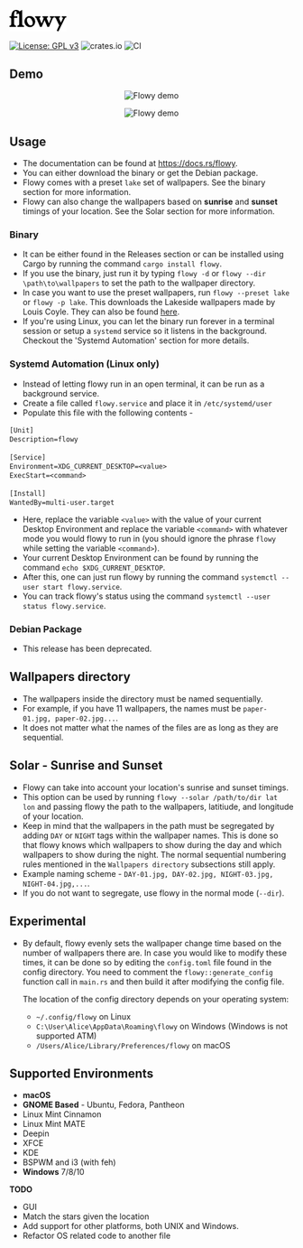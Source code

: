<img src="https://raw.githubusercontent.com/vineetred/nGram/vineetred-patch-1/isolated-monochrome-black.svg" width="20%"> </img>

[![License: GPL v3](https://img.shields.io/badge/License-GPLv3-blue.svg)](https://www.gnu.org/licenses/gpl-3.0) ![crates.io](https://img.shields.io/crates/v/flowy.svg) ![CI](https://github.com/vineetred/flowy/workflows/CI/badge.svg?branch=master)


## Demo
<p align="center">
  <img src="https://github.com/vineetred/flowy/blob/master/demo/demo2.gif?raw=true" alt="Flowy demo"/>
</p>

<p align="center">
  <img src="https://github.com/vineetred/flowy/blob/master/demo/demo.gif?raw=true" alt="Flowy demo"/>
</p>

## Usage
* The documentation can be found at https://docs.rs/flowy.
* You can either download the binary or get the Debian package.
* Flowy comes with a preset ```lake``` set of wallpapers. See the binary section for more information.
* Flowy can also change the wallpapers based on **sunrise** and **sunset** timings of your location. See the Solar section for more information.

### Binary
* It can be either found in the Releases section or can be installed using Cargo by running the command ```cargo install flowy```.
* If you use the binary, just run it by typing ```flowy -d``` or ```flowy --dir \path\to\wallpapers``` to set the path to the wallpaper directory.
* In case you want to use the preset wallpapers, run ```flowy --preset lake``` or ```flowy -p lake```. This downloads the Lakeside wallpapers made by Louis Coyle. They can also be found [here](https://bucket-more.s3.ap-south-1.amazonaws.com/uploads/lake.tar.gz).
* If you're using Linux, you can let the binary run forever in a terminal session or setup a ```systemd``` service so it listens in the background. Checkout the 'Systemd Automation' section for more details.

### Systemd Automation (Linux only)
* Instead of letting flowy run in an open terminal, it can be run as a background service.
* Create a file called ```flowy.service``` and place it in ```/etc/systemd/user```
* Populate this file with the following contents - 
```
[Unit]
Description=flowy

[Service]
Environment=XDG_CURRENT_DESKTOP=<value>
ExecStart=<command>

[Install]
WantedBy=multi-user.target
```
* Here, replace the variable ```<value>``` with the value of your current Desktop Environment and replace the variable ```<command>``` with whatever mode you would flowy to run in (you should ignore the phrase ```flowy``` while setting the variable ```<command>```).
* Your current Desktop Environment can be found by running the command ```echo $XDG_CURRENT_DESKTOP```.
* After this, one can just run flowy by running the command ```systemctl --user start flowy.service```.
* You can track flowy's status using the command ```systemctl --user status flowy.service```.

### Debian Package
* This release has been deprecated.
<!-- ### Debian package
* If you use the Debian package, then it will install flowy as a ```systemd``` service. During installation, flowy will ask you your directory.
* Once the installation is done, run the command ```systemctl --user start flowy.service``` to run the application.
* Once installation is done and you would still like to change the directory, go to the systemd service file found at ```/etc/systemd/user``` and change the directory in that file. -->

## Wallpapers directory
* The wallpapers inside the directory must be named sequentially.
* For example, if you have 11 wallpapers, the names must be ```paper-01.jpg, paper-02.jpg...```.
* It does not matter what the names of the files are as long as they are sequential.

## Solar - Sunrise and Sunset
* Flowy can take into account your location's sunrise and sunset timings.
* This option can be used by running ```flowy --solar /path/to/dir lat lon``` and passing flowy the path to the wallpapers, latitiude, and longitude of your location.
* Keep in mind that the wallpapers in the path must be segregated by adding ```DAY``` or ```NIGHT``` tags within the wallpaper names. This is done so that flowy knows which wallpapers to show during the day and which wallpapers to show during the night. The normal sequential numbering rules mentioned in the ```Wallpapers directory``` subsections still apply.
* Example naming scheme - ```DAY-01.jpg, DAY-02.jpg, NIGHT-03.jpg, NIGHT-04.jpg,...```.
* If you do not want to segregate, use flowy in the normal mode (```--dir```).
  
## Experimental
* By default, flowy evenly sets the wallpaper change time based on the number of wallpapers there are. In case you would like to modify these times, it can be done so by editing the ```config.toml``` file found in the config directory. You need to comment the ```flowy::generate_config``` function call in ```main.rs``` and then build it after modifying the config file.

  The location of the config directory depends on your operating system:
  * `~/.config/flowy` on Linux
  * `C:\User\Alice\AppData\Roaming\flowy` on Windows (Windows is not supported ATM)
  * `/Users/Alice/Library/Preferences/flowy` on macOS

## Supported Environments
* **macOS**
* **GNOME Based** - Ubuntu, Fedora, Pantheon
* Linux Mint Cinnamon
* Linux Mint MATE
* Deepin
* XFCE
* KDE
* BSPWM and i3 (with feh)
* **Windows** 7/8/10

**TODO**
* GUI
* Match the stars given the location
* Add support for other platforms, both UNIX and Windows.
* Refactor OS related code to another file
